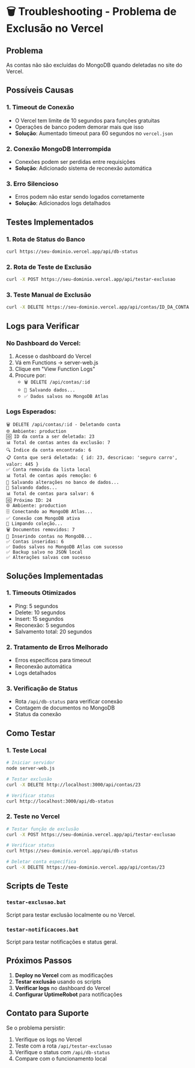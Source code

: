 # 🗑️ Troubleshooting - Problema de Exclusão no Vercel

## Problema
As contas não são excluídas do MongoDB quando deletadas no site do Vercel.

## Possíveis Causas

### 1. **Timeout de Conexão**
- O Vercel tem limite de 10 segundos para funções gratuitas
- Operações de banco podem demorar mais que isso
- **Solução**: Aumentado timeout para 60 segundos no `vercel.json`

### 2. **Conexão MongoDB Interrompida**
- Conexões podem ser perdidas entre requisições
- **Solução**: Adicionado sistema de reconexão automática

### 3. **Erro Silencioso**
- Erros podem não estar sendo logados corretamente
- **Solução**: Adicionados logs detalhados

## Testes Implementados

### 1. **Rota de Status do Banco**
```bash
curl https://seu-dominio.vercel.app/api/db-status
```

### 2. **Rota de Teste de Exclusão**
```bash
curl -X POST https://seu-dominio.vercel.app/api/testar-exclusao
```

### 3. **Teste Manual de Exclusão**
```bash
curl -X DELETE https://seu-dominio.vercel.app/api/contas/ID_DA_CONTA
```

## Logs para Verificar

### No Dashboard do Vercel:
1. Acesse o dashboard do Vercel
2. Vá em Functions → server-web.js
3. Clique em "View Function Logs"
4. Procure por:
   - `🗑️ DELETE /api/contas/:id`
   - `💾 Salvando dados...`
   - `✅ Dados salvos no MongoDB Atlas`

### Logs Esperados:
```
🗑️ DELETE /api/contas/:id - Deletando conta
🌐 Ambiente: production
🆔 ID da conta a ser deletada: 23
📊 Total de contas antes da exclusão: 7
🔍 Índice da conta encontrada: 6
📋 Conta que será deletada: { id: 23, descricao: 'seguro carro', valor: 445 }
✅ Conta removida da lista local
📊 Total de contas após remoção: 6
💾 Salvando alterações no banco de dados...
💾 Salvando dados...
📊 Total de contas para salvar: 6
🆔 Próximo ID: 24
🌐 Ambiente: production
🗄️ Conectando ao MongoDB Atlas...
✅ Conexão com MongoDB ativa
🧹 Limpando coleção...
🗑️ Documentos removidos: 7
📝 Inserindo contas no MongoDB...
✅ Contas inseridas: 6
✅ Dados salvos no MongoDB Atlas com sucesso
✅ Backup salvo no JSON local
✅ Alterações salvas com sucesso
```

## Soluções Implementadas

### 1. **Timeouts Otimizados**
- Ping: 5 segundos
- Delete: 10 segundos
- Insert: 15 segundos
- Reconexão: 5 segundos
- Salvamento total: 20 segundos

### 2. **Tratamento de Erros Melhorado**
- Erros específicos para timeout
- Reconexão automática
- Logs detalhados

### 3. **Verificação de Status**
- Rota `/api/db-status` para verificar conexão
- Contagem de documentos no MongoDB
- Status da conexão

## Como Testar

### 1. **Teste Local**
```bash
# Iniciar servidor
node server-web.js

# Testar exclusão
curl -X DELETE http://localhost:3000/api/contas/23

# Verificar status
curl http://localhost:3000/api/db-status
```

### 2. **Teste no Vercel**
```bash
# Testar função de exclusão
curl -X POST https://seu-dominio.vercel.app/api/testar-exclusao

# Verificar status
curl https://seu-dominio.vercel.app/api/db-status

# Deletar conta específica
curl -X DELETE https://seu-dominio.vercel.app/api/contas/23
```

## Scripts de Teste

### `testar-exclusao.bat`
Script para testar exclusão localmente ou no Vercel.

### `testar-notificacoes.bat`
Script para testar notificações e status geral.

## Próximos Passos

1. **Deploy no Vercel** com as modificações
2. **Testar exclusão** usando os scripts
3. **Verificar logs** no dashboard do Vercel
4. **Configurar UptimeRobot** para notificações

## Contato para Suporte

Se o problema persistir:
1. Verifique os logs no Vercel
2. Teste com a rota `/api/testar-exclusao`
3. Verifique o status com `/api/db-status`
4. Compare com o funcionamento local 